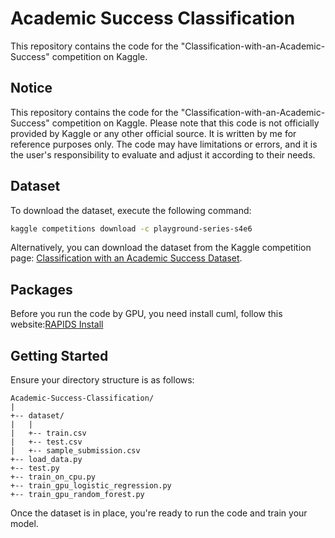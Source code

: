 # Academic Success Classification
This repository contains the code for the "Classification-with-an-Academic-Success" competition on Kaggle.
## Notice
This repository contains the code for the "Classification-with-an-Academic-Success" competition on Kaggle. Please note that this code is not officially provided by Kaggle or any other official source. It is written by me for reference purposes only. The code may have limitations or errors, and it is the user's responsibility to evaluate and adjust it according to their needs.

## Dataset
To download the dataset, execute the following command:
```bash
kaggle competitions download -c playground-series-s4e6
```
Alternatively, you can download the dataset from the Kaggle competition page: [Classification with an Academic Success Dataset](https://www.kaggle.com/competitions/playground-series-s4e6/data).

## Packages

Before you run the code by GPU, you need install cuml, follow this website:[RAPIDS Install](https://docs.rapids.ai/install)

## Getting Started
Ensure your directory structure is as follows:
```
Academic-Success-Classification/
|
+-- dataset/
|   |
|   +-- train.csv
|   +-- test.csv
|   +-- sample_submission.csv
+-- load_data.py
+-- test.py
+-- train_on_cpu.py
+-- train_gpu_logistic_regression.py
+-- train_gpu_random_forest.py
```
Once the dataset is in place, you're ready to run the code and train your model.
